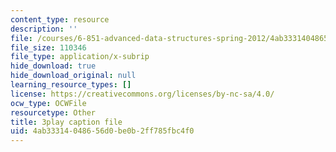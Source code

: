 ```yaml
---
content_type: resource
description: ''
file: /courses/6-851-advanced-data-structures-spring-2012/4ab33314048656d0be0b2ff785fbc4f0_L7ywsci9ujo.vtt
file_size: 110346
file_type: application/x-subrip
hide_download: true
hide_download_original: null
learning_resource_types: []
license: https://creativecommons.org/licenses/by-nc-sa/4.0/
ocw_type: OCWFile
resourcetype: Other
title: 3play caption file
uid: 4ab33314-0486-56d0-be0b-2ff785fbc4f0
---
```

